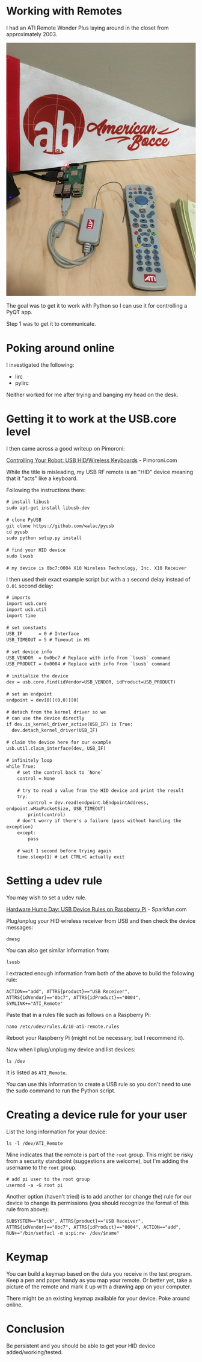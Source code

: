 # Working with Remotes

I had an ATI Remote Wonder Plus laying around in the closet from approximately 2003.  

![](ati_remote_wonder_plus.JPG?raw=true)

The goal was to get it to work with Python so I can use it for controlling a PyQT app.

Step 1 was to get it to communicate.

# Poking around online

I investigated the following:

* lirc
* pylirc

Neither worked for me after trying and banging my head on the desk.

# Getting it to work at the USB.core level

I then came across a good writeup on Pimoroni:

[Controlling Your Robot: USB HID/Wireless Keyboards](https://learn.pimoroni.com/tutorial/robots/controlling-your-robot-wireless-keyboard) - Pimoroni.com

While the title is misleading, my USB RF remote is an "HID" device meaning that it "acts" like a keyboard.

Following the instructions there:

```
# install libusb
sudo apt-get install libusb-dev

# clone PyUSB
git clone https://github.com/walac/pyusb
cd pyusb
sudo python setup.py install

# find your HID device
sudo lsusb

# my device is 0bc7:0004 X10 Wireless Technology, Inc. X10 Receiver
```

I then used their exact example script but with a `1` second delay instead of `0.01` second delay:

```
# imports
import usb.core
import usb.util
import time

# set constants
USB_IF      = 0 # Interface
USB_TIMEOUT = 5 # Timeout in MS

# set device info
USB_VENDOR  = 0x0bc7 # Replace with info from `lsusb` command
USB_PRODUCT = 0x0004 # Replace with info from `lsusb` command

# initialize the device
dev = usb.core.find(idVendor=USB_VENDOR, idProduct=USB_PRODUCT)

# set an endpoint
endpoint = dev[0][(0,0)][0]

# detach from the kernel driver so we
# can use the device directly
if dev.is_kernel_driver_active(USB_IF) is True:
  dev.detach_kernel_driver(USB_IF)

# claim the device here for our example
usb.util.claim_interface(dev, USB_IF)

# infinitely loop
while True:
    # set the control back to `None`
    control = None

    # try to read a value from the HID device and print the result
    try:
        control = dev.read(endpoint.bEndpointAddress, endpoint.wMaxPacketSize, USB_TIMEOUT)
        print(control)
    # don't worry if there's a failure (pass without handling the exception)
    except:
        pass

    # wait 1 second before trying again
    time.sleep(1) # Let CTRL+C actually exit
```


# Setting a udev rule

You may wish to set a udev rule.

[Hardware Hump Day: USB Device Rules on Raspberry Pi](https://www.sparkfun.com/news/2332) - Sparkfun.com
	
	
Plug/unplug your HID wireless receiver from USB and then check the device messages:

```
dmesg
```

You can also get similar information from:

```
lsusb
```

I extracted enough information from both of the above to build the following rule:

```
ACTION=="add", ATTRS{product}=="USB Receiver", ATTRS{idVendor}=="0bc7", ATTRS{idProduct}=="0004", SYMLINK+="ATI_Remote"
```

Paste that in a rules file such as follows on a Raspberry Pi:

```
nano /etc/udev/rules.d/10-ati-remote.rules
```

Reboot your Raspberry Pi (might not be necessary, but I recommend it).

Now when I plug/unplug my device and list devices:

```
ls /dev
```

It is listed as `ATI_Remote`.  

You can use this information to create a USB rule so you don't need to use the sudo command to run the Python script.

# Creating a device rule for your user

List the long information for your device:

```
ls -l /dev/ATI_Remote
```

Mine indicates that the remote is part of the `root` group.  This might be risky from a security standpoint (suggestions are welcome), but I'm adding the username to the `root` group.

```
# add pi user to the root group
usermod -a -G root pi
```

Another option (haven't tried) is to add another (or change the) rule for our device to change its permissions (you should recognize the format of this rule from above):

```
SUBSYSTEM=="block", ATTRS{product}=="USB Receiver", ATTRS{idVendor}=="0bc7", ATTRS{idProduct}=="0004", ACTION=="add", RUN+="/bin/setfacl -m u:pi:rw- /dev/$name"
```

# Keymap

You can build a keymap based on the data you receive in the test program.  Keep a pen and paper handy as you map your remote.  Or better yet, take a picture of the remote and mark it up with a drawing app on your computer.

There might be an existing keymap available for your device. Poke around online.

# Conclusion

Be persistent and you should be able to get your HID device added/working/tested. 